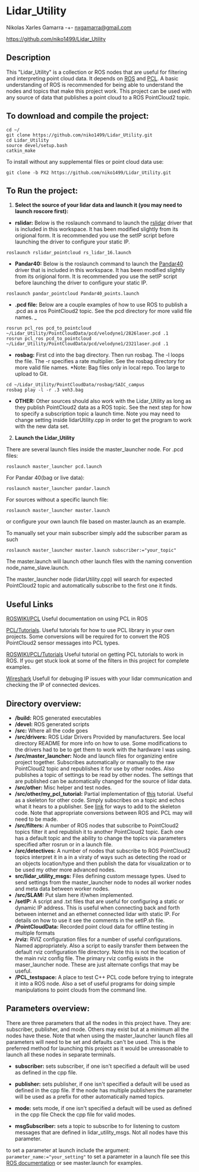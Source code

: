 # Lidar_Utility
Nikolas Xarles Gamarra -+- nxgamarra@gmail.com 

https://github.com/niko1499/Lidar_Utility
## Description 
This "Lidar_Utility" is a collection or ROS nodes that are useful for filtering and interpreting point cloud data. It depends on [ROS](http://wiki.ros.org/) and [PCL](http://pointclouds.org/documentation/). A basic understanding of ROS is recommended for being able to understand the nodes and topics that make this project work. This project can be used with any source of data that publishes a point cloud to a ROS PointCloud2 topic. 

## To download and compile the project:
```
cd ~/
git clone https://github.com/niko1499/Lidar_Utility.git
cd Lidar_Utility
source devel/setup.bash 
catkin_make
```
To install without any supplemental files or point cloud data use:
```
git clone -b PX2 https://github.com/niko1499/Lidar_Utility.git
```
## To Run the project:
1. **Select the source of your lidar data and launch it (you may need to launch roscore first):**

- **rslidar:** Below is the roslaunch command to launch the [rslidar](http://www.robosense.ai/) driver that is included in this workspace. It has been modified slightly from its origional form. It is recommended you use the setIP script before launching the driver to configure your static IP. 
```
roslaunch rslidar_pointcloud rs_lidar_16.launch
```
- **Pandar40:** Below is the roslaunch command to launch the [Pandar40](http://www.hesaitech.com/en/index.html) driver that is included in this workspace. It has been modified slightly from its origional form. It is recommended you use the setIP script before launching the driver to configure your static IP. 
```
roslaunch pandar_pointcloud Pandar40_points.launch
```
- **.pcd file:** Below are a couple examples of how to use ROS to publish a .pcd as a ros PointCloud2 topic. See the pcd directory for more valid file names. 
_
```
rosrun pcl_ros pcd_to_pointcloud ~/Lidar_Utility/PointCloudData/pcd/velodyne1/2826laser.pcd .1
rosrun pcl_ros pcd_to_pointcloud ~/Lidar_Utility/PointCloudData/pcd/velodyne1/2321laser.pcd .1
```
- **rosbag:**
First cd into the bag directory. Then run rosbag. The -l loops the file. The -r specifies a rate multiplier. See the rosbag directory for more valid file names. *Note: Bag files only in local repo. Too large to upload to Git. 
```
cd ~/Lidar_Utility/PointCloudData/rosbag/SAIC_campus
rosbag play -l -r .3 veh3.bag
```
- **OTHER:**
Other sources should also work with the Lidar_Utility as long as they publish PointCloud2
data as a ROS topic. See the next step for how to specify a subscription topic a launch time. Note you may need to change setting inside lidarUtility.cpp in order to get the program to work with the new data set.

2. **Launch the Lidar_Utility**	

There are several launch files inside the master_launcher node. 
For .pcd files:
```
roslaunch master_launcher pcd.launch
```
For Pandar 40(bag or live data):
```
roslaunch master_launcher pandar.launch
```
For sources without a specific launch file:
```
roslaunch master_launcher master.launch
```
or configure your own launch file based on master.launch as an example.


To manually set your main subscriber simply add the subscriber param as such
```
roslaunch master_launcher master.launch subscriber:="your_topic"
```

The master.launch will launch other launch files with the naming convention node_name_slave.launch.

The master_launcher node (lidarUtility.cpp) will search for expected PointCloud2 topic and automatically subscribe to the first one it finds. 


## Useful Links
[ROSWIKI/PCL](wiki.ros.org/pcl) Useful documentation on using PCL in ROS

[PCL/Tutorials](http://pointclouds.org/documentation/tutorials/). Useful tutorials for how to use PCL library in your own projects. Some conversions will be required for to convert the ROS PointCloud2 sensor messages into PCL types. 

[ROSWIKI/PCL/Tutorials](http://wiki.ros.org/pcl/Tutorials) Useful tutorial on getting PCL tutorials to work in ROS. If you get stuck look at some of the filters in this project for complete examples. 
 
[Wireshark](https://www.wireshark.org/) Usefull for debuging IP issues with your lidar communication and checking the IP of connected devices. 

## Directory overview:
- **/build:** 
ROS generated executables
- **/devel:** 
ROS generated scripts
- **/src:** 
Where all the code goes
- **/src/drivers:** 
ROS Lidar Drivers Provided by manufacturers. See local directory README for more info on how to use. Some modifications to the drivers had to be to get them to work with the hardware I was using. 
- **/src/master_launcher:** 
Node and launch files for organizing entire project together. Subscribes automatically or manually to the raw PointCloud2 topic and republishes it for use by other nodes. Also publishes a topic of settings to be read by other nodes. The settings that are published can be automatically changed for the source of lidar data.
- **/src/other:**
Misc helper and test nodes. 
- **/src/other/my_pcl_tutorial:** 
Partial implementation of [this](http://wiki.ros.org/pcl/Tutorials) tutorial. Useful as a skeleton for other code. Simply subscribes on a topic and echos what it hears to a publisher. See [link](http://www.pointclouds.org/documentation/tutorials/) for ways to add to the skeleton code. Note that appropriate conversions between ROS and PCL may will need to be made. 
- **/src/filters:** 
A number of ROS nodes that subscribe to PointCloud2 topics filter it and republish it to another PointCloud2 topic. Each one has a default topic and the ability to change the topics via parameters specified after rosrun or in a launch file.
- **/src/detectives:** 
A number of nodes that subscribe to ROS PointCloud2 topics interpret it in a in a viraty of ways such as detecting the road or an objects location/type and then publish the data for visualization or to be used my other more advanced nodes.
- **src/lidar_utility_msgs:**
Files defining custom message types. Used to send settings from the master_launcher node to nodes all worker nodes and meta data between worker nodes. 
- **/src/SLAM:** 
Put slam here if/when implemented.
- **/setIP:** 
A script and .txt files that are useful for configuring a static or dynamic IP address. This is useful when connecting back and forth between internet and an ethernet connected lidar with static IP. For details on how to use it see the comments in the setIP.sh file.
- **/PointCloudData:**
Recorded point cloud data for offline testing in multiple formats
- **/rviz:** 
RVIZ configuration files for a number of useful configurations. Named appropriately. Also a script to easily transfer them between the default rviz configuration file directory. Note this is not the location of the main rviz config file. The primary rviz config exists in the maser_launcher node. These are just alternate configs that may be useful. 
- **/PCL_testspace:**
 A place to test C++ PCL code before trying to integrate it into a ROS node. Also a set of useful programs for doing simple manipulations to point clouds from the command line. 

## Parameters overview:
There are three parameters that all the nodes in this project have. They are: subscriber, publisher, and mode. Others may exist but at a minimum all the nodes have these. Note that when using the master_launcher launch files all parameters will need to be set and defaults can't be used. This is the preferred method for launching this project as it would be unreasonable to launch all these nodes in separate terminals. 

- **subscriber:** sets subscriber, if one isn't specified a default will be used as defined in the cpp file.

- **publisher:** sets publisher, if one isn't specified a default will be used as defined in the cpp file. If the node has multiple publishers the parameter will be used as a prefix for other automatically named topics. 

- **mode:** sets mode, if one isn't specified a default will be used as defined in the cpp file
Check the cpp file for valid modes.


- **msgSubscriber:** sets a topic to subscribe to for listening to custom messages that are defined in lidar_utility_msgs. Not all nodes have this parameter. 

to set a parameter at launch include the argument: ```parameter_name:="your_setting"```
to set a parameter in a launch file see this [ROS documentation](http://wiki.ros.org/roslaunch/) or see master.launch for examples. 




